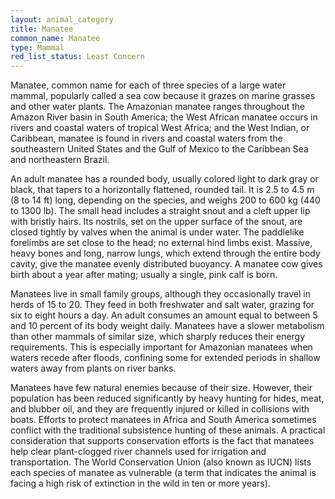 ```yaml
---
layout: animal_category
title: Manatee
common_name: Manatee
type: Mammal
red_list_status: Least Concern
---
```


Manatee, common name for each of three species of a large water mammal, popularly called a sea cow because it grazes on marine grasses and other water plants. The Amazonian manatee ranges throughout the Amazon River basin in South America; the West African manatee occurs in rivers and coastal waters of tropical West Africa; and the West Indian, or Caribbean, manatee is found in rivers and coastal waters from the southeastern United States and the Gulf of Mexico to the Caribbean Sea and northeastern Brazil.

An adult manatee has a rounded body, usually colored light to dark gray or black, that tapers to a horizontally flattened, rounded tail. It is 2.5 to 4.5 m (8 to 14 ft) long, depending on the species, and weighs 200 to 600 kg (440 to 1300 lb). The small head includes a straight snout and a cleft upper lip with bristly hairs. Its nostrils, set on the upper surface of the snout, are closed tightly by valves when the animal is under water. The paddlelike forelimbs are set close to the head; no external hind limbs exist. Massive, heavy bones and long, narrow lungs, which extend through the entire body cavity, give the manatee evenly distributed buoyancy. A manatee cow gives birth about a year after mating; usually a single, pink calf is born.

Manatees live in small family groups, although they occasionally travel in herds of 15 to 20. They feed in both freshwater and salt water, grazing for six to eight hours a day. An adult consumes an amount equal to between 5 and 10 percent of its body weight daily. Manatees have a slower metabolism than other mammals of similar size, which sharply reduces their energy requirements. This is especially important for Amazonian manatees when waters recede after floods, confining some for extended periods in shallow waters away from plants on river banks.

Manatees have few natural enemies because of their size. However, their population has been reduced significantly by heavy hunting for hides, meat, and blubber oil, and they are frequently injured or killed in collisions with boats. Efforts to protect manatees in Africa and South America sometimes conflict with the traditional subsistence hunting of these animals. A practical consideration that supports conservation efforts is the fact that manatees help clear plant-clogged river channels used for irrigation and transportation. The World Conservation Union (also known as IUCN) lists each species of manatee as vulnerable (a term that indicates the animal is facing a high risk of extinction in the wild in ten or more years).